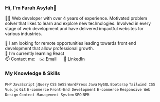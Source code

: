 ### Hi, I'm Farah Asylah👋
👩‍💻 Web developer with over 4 years of experience. Motivated problem solver that likes to learn and explore new technologies. Involved in every stage of web development and have delivered impactful websites for various industries.

💼 I am looking for remote opportunities leading towards front end development that allow professional growth.<br>
🌱 I’m currently learning React<br>
📫 Contact me: <a href="mailto:farahasylah@gmail.com" target="_blank" style="margin:2px 10px">✉️ Email</a>    <a href="https://www.linkedin.com/in/farahasylah/" target="_blank" style="margin: 2px 10px">👤 LinkedIn</a>

### My Knowledge & Skills 
<div>
<code>PHP</code>
<code>JavaScript</code>
<code>jQuery</code>
<code>CSS</code>
<code>SASS</code>
<code>WordPress</code>
<code>Java</code>
<code>MySQL</code>
<code>Bootsrap</code>
<code>Tailwind CSS</code>
<code>Vue.js</code>
<code>Git</code>
<code>E-commerce</code>
<code>Front-End Development</code>
<code>E-commerce</code>
<code>Responsive Web Design</code>
<code>Content Management System</code>
<code>SEO</code>
<code>NPM</code>
</div>




<!--
**farahasylah/farahasylah** is a ✨ _special_ ✨ repository because its `README.md` (this file) appears on your GitHub profile.

Here are some ideas to get you started:

- 🔭 I’m currently working on ...
- 🌱 I’m currently learning ...
- 👯 I’m looking to collaborate on ...
- 🤔 I’m looking for help with ...
- 💬 Ask me about ...
- 📫 How to reach me: ...
- 😄 Pronouns: ...
- ⚡ Fun fact: ...
-->
